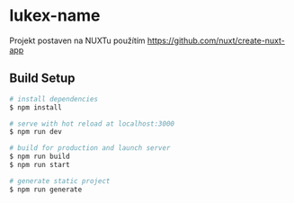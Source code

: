 # lukex-name

Projekt postaven na NUXTu použítím https://github.com/nuxt/create-nuxt-app

## Build Setup

```bash
# install dependencies
$ npm install

# serve with hot reload at localhost:3000
$ npm run dev

# build for production and launch server
$ npm run build
$ npm run start

# generate static project
$ npm run generate
```
